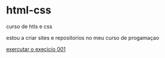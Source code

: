 # html-css
 curso de htls e css

 estou a criar sites e repositorios no meu curso de progamaçao 

 <a href="https://tudovr.github.io/html-css/exercicios/ex001/index.html">exercutar o execicio 001
